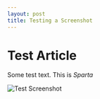 ```yaml
---
layout: post
title: Testing a Screenshot
---
```


# Test Article

Some test text.  This is *Sparta*

![Test Screenshot](https://baconmockup.com/300/200)